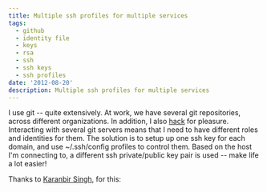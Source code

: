 ```yaml
---
title: Multiple ssh profiles for multiple services
tags:
  - github
  - identity file
  - keys
  - rsa
  - ssh
  - ssh keys
  - ssh profiles
date: '2012-08-20'
description: Multiple ssh profiles for multiple services
---
```


I use git -- quite extensively. At work, we have several git repositories, across different organizations. In addition, I also [hack][0] for pleasure. Interacting with several git servers means that I need to have different roles and identities for them. The solution is to setup up one ssh key for each domain, and use ~/.ssh/config profiles to control them. Based on the host I'm connecting to, a different ssh private/public key pair is used -- make life a lot easier!

Thanks to [Karanbir Singh][1], for this:



[0]: http://github.com/shiva
[1]: http://www.karan.org/index.php/2009/08/25/multiple-ssh-private-keys